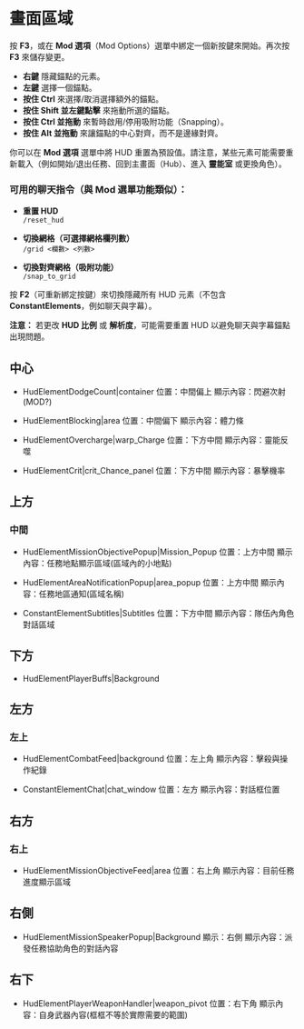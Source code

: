 
# 畫面區域

按 **F3**，或在 **Mod 選項**（Mod Options）選單中綁定一個新按鍵來開始。再次按 **F3** 來儲存變更。  

- **右鍵** 隱藏錨點的元素。  
- **左鍵** 選擇一個錨點。  
- **按住 Ctrl** 來選擇/取消選擇額外的錨點。  
- **按住 Shift 並左鍵點擊** 來拖動所選的錨點。  
- **按住 Ctrl 並拖動** 來暫時啟用/停用吸附功能（Snapping）。  
- **按住 Alt 並拖動** 來讓錨點的中心對齊，而不是邊緣對齊。  

你可以在 **Mod 選項** 選單中將 HUD 重置為預設值。請注意，某些元素可能需要重新載入（例如開始/退出任務、回到主畫面（Hub）、進入 **靈能室** 或更換角色）。  

### **可用的聊天指令（與 Mod 選單功能類似）：**  

- **重置 HUD**  
  `/reset_hud`  

- **切換網格（可選擇網格欄列數）**  
  `/grid <欄數> <列數>`  

- **切換對齊網格（吸附功能）**  
  `/snap_to_grid`  

按 **F2**（可重新綁定按鍵）來切換隱藏所有 HUD 元素（不包含 **ConstantElements**，例如聊天與字幕）。  

**注意：** 若更改 **HUD 比例** 或 **解析度**，可能需要重置 HUD 以避免聊天與字幕錨點出現問題。

## 中心


- HudElementDodgeCount|container
    位置：中間偏上
    顯示內容：閃避次射(MOD?)

- HudElementBlocking|area
    位置：中間偏下
    顯示內容：體力條

- HudElementOvercharge|warp_Charge
    位置：下方中間
    顯示內容：靈能反噬

- HudElementCrit|crit_Chance_panel
    位置：下方中間
    顯示內容：暴擊機率

## 上方

### 中間

- HudElementMissionObjectivePopup|Mission_Popup
    位置：上方中間
    顯示內容：任務地點顯示區域(區域內的小地點)
    
- HudElementAreaNotificationPopup|area_popup
    位置：上方中間
    顯示內容：任務地區通知(區域名稱)

- ConstantElementSubtitles|Subtitles
    位置：下方中間
    顯示內容：隊伍內角色對話區域

## 下方


- HudElementPlayerBuffs|Background

## 左方


### 左上

- HudElementCombatFeed|background
    位置：左上角
    顯示內容：擊殺與操作紀錄


- ConstantElementChat|chat_window
    位置：左方
    顯示內容：對話框位置


## 右方

### 右上

- HudElementMissionObjectiveFeed|area
    位置：右上角
    顯示內容：目前任務進度顯示區域

## 右側

- HudElementMissionSpeakerPopup|Background
    顯示：右側
    顯示內容：派發任務協助角色的對話內容

## 右下

- HudElementPlayerWeaponHandler|weapon_pivot
    位置：右下角
    顯示內容：自身武器內容(框框不等於實際需要的範圍)


